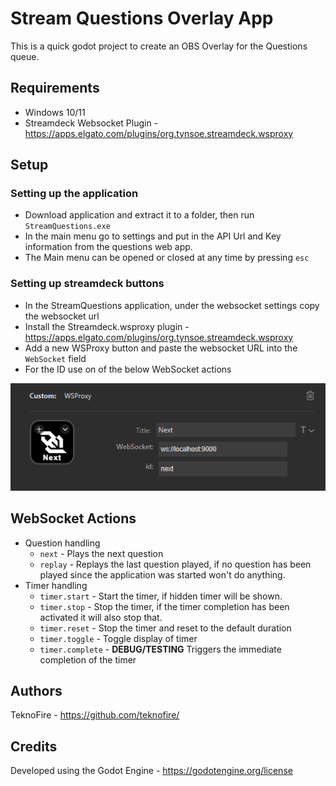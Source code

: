 # Stream Questions Overlay App

This is a quick godot project to create an OBS Overlay for the Questions queue.

## Requirements

* Windows 10/11
* Streamdeck Websocket Plugin - https://apps.elgato.com/plugins/org.tynsoe.streamdeck.wsproxy

## Setup

### Setting up the application

* Download application and extract it to a folder, then run `StreamQuestions.exe`
* In the main menu go to settings and put in the API Url and Key information from the questions web app.
* The Main menu can be opened or closed at any time by pressing `esc`

### Setting up streamdeck buttons

* In the StreamQuestions application, under the websocket settings copy the websocket url
* Install the Streamdeck.wsproxy plugin - https://apps.elgato.com/plugins/org.tynsoe.streamdeck.wsproxy
* Add a new WSProxy button and paste the websocket URL into the `WebSocket` field
* For the ID use on of the below WebSocket actions

![WSProxy Button Example](docs/WSProxy_button_example.png)

## WebSocket Actions

* Question handling
	* `next` - Plays the next question
	* `replay` - Replays the last question played, if no question has been played since the application was started won't do anything.
* Timer handling
	* `timer.start` - Start the timer, if hidden timer will be shown.
	* `timer.stop` - Stop the timer, if the timer completion has been activated it will also stop that.
	* `timer.reset` - Stop the timer and reset to the default duration
	* `timer.toggle` - Toggle display of timer
	* `timer.complete` - **DEBUG/TESTING** Triggers the immediate completion of the timer 

## Authors

TeknoFire - https://github.com/teknofire/

## Credits

Developed using the Godot Engine - https://godotengine.org/license


